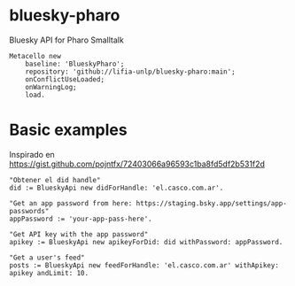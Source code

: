 # bluesky-pharo
Bluesky API for Pharo Smalltalk

```Smalltalk
Metacello new
	baseline: 'BlueskyPharo';
	repository: 'github://lifia-unlp/bluesky-pharo:main';
	onConflictUseLoaded;
	onWarningLog;
	load.
```

# Basic examples

Inspirado en https://gist.github.com/pojntfx/72403066a96593c1ba8fd5df2b531f2d

```Smalltalk
"Obtener el did handle"
did := BlueskyApi new didForHandle: 'el.casco.com.ar'.

"Get an app password from here: https://staging.bsky.app/settings/app-passwords"
appPassword := 'your-app-pass-here'.

"Get API key with the app password"
apikey := BlueskyApi new apikeyForDid: did withPassword: appPassword.

"Get a user's feed"
posts := BlueskyApi new feedForHandle: 'el.casco.com.ar' withApikey: apikey andLimit: 10.
```
